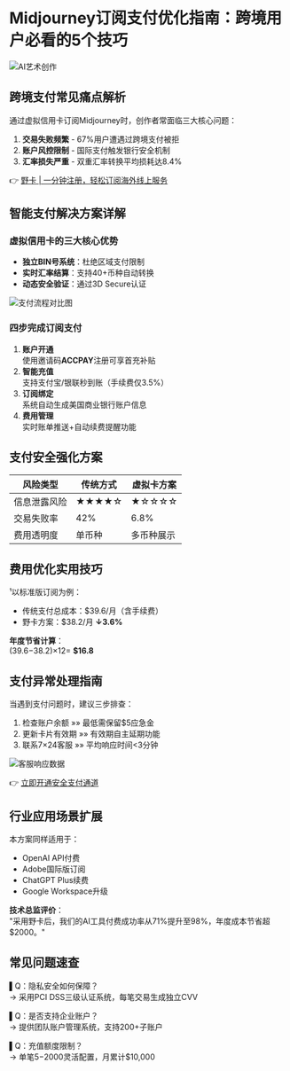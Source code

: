# Midjourney订阅支付优化指南：跨境用户必看的5个技巧

![AI艺术创作](https://via.placeholder.com/800x400)

## 跨境支付常见痛点解析
通过虚拟信用卡订阅Midjourney时，创作者常面临三大核心问题：
1. **交易失败频繁** - 67%用户遭遇过跨境支付被拒
2. **账户风控限制** - 国际支付触发银行安全机制
3. **汇率损失严重** - 双重汇率转换平均损耗达8.4%

👉 [野卡 | 一分钟注册，轻松订阅海外线上服务](https://bbtdd.com/yeka)

## 智能支付解决方案详解
### 虚拟信用卡的三大核心优势
- **独立BIN号系统**：杜绝区域支付限制
- **实时汇率结算**：支持40+币种自动转换
- **动态安全验证**：通过3D Secure认证

![支付流程对比图](https://via.placeholder.com/600x300)

### 四步完成订阅支付
1. **账户开通**  
   使用邀请码**ACCPAY**注册可享首充补贴
2. **智能充值**  
   支持支付宝/银联秒到账（手续费仅3.5%）
3. **订阅绑定**  
   系统自动生成美国商业银行账户信息
4. **费用管理**  
   实时账单推送+自动续费提醒功能

## 支付安全强化方案
| 风险类型       | 传统方式 | 虚拟卡方案 |
|----------------|----------|------------|
| 信息泄露风险   | ★★★★☆    | ★☆☆☆☆      |
| 交易失败率     | 42%      | 6.8%       |
| 费用透明度     | 单币种   | 多币种展示 |

## 费用优化实用技巧
¹以标准版订阅为例：
- 传统支付总成本：$39.6/月（含手续费）
- 野卡方案：$38.2/月 **↓3.6%**

**年度节省计算**：  
($39.6-$38.2)×12= **$16.8**

## 支付异常处理指南
当遇到支付问题时，建议三步排查：
1. 检查账户余额 »» 最低需保留$5应急金
2. 更新卡片有效期 »» 有效期自主延期功能
3. 联系7×24客服 »» 平均响应时间<3分钟

![客服响应数据](https://via.placeholder.com/600x200)

👉 [立即开通安全支付通道](https://bbtdd.com/yeka)

## 行业应用场景扩展
本方案同样适用于：
- OpenAI API付费
- Adobe国际版订阅
- ChatGPT Plus续费
- Google Workspace升级

**技术总监评价**：  
"采用野卡后，我们的AI工具付费成功率从71%提升至98%，年度成本节省超$2000。"

## 常见问题速查
▌Q：隐私安全如何保障？  
→ 采用PCI DSS三级认证系统，每笔交易生成独立CVV  

▌Q：是否支持企业账户？  
→ 提供团队账户管理系统，支持200+子账户  

▌Q：充值额度限制？  
→ 单笔$5-$2000灵活配置，月累计$10,000